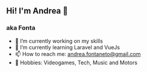 ## Hi! I'm Andrea 👋
### aka Fonta

- :rocket: I’m currently working on my skills
- 🌱 I’m currently learning Laravel and VueJs
- :mailbox: How to reach me: andrea.fontaneto@gmail.com
- :space_invader: Hobbies: Videogames, Tech, Music and Motors

<!--
**andreafontaneto/andreafontaneto** is a ✨ _special_ ✨ repository because its `README.md` (this file) appears on your GitHub profile.
-->
